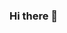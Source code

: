 ### Hi there 👋

<!--
**akhilmk2407/akhilmk2407** is a ✨ _special_ ✨ repository because its `README.md` (this file) appears on your GitHub profile.

Here are some ideas to get you started:

- 🔭 I’m currently working on Northwest Missouri State University
- 🌱 I’m currently learning Applied Computer Science.
- 👯 I’m looking to collaborate on ... 
- 🤔 I’m looking for help with ...   
- 💬 Ask me about ...            
- 📫 How to reach me:https://www.linkedin.com/in/mkakhilkumar/   
- 😄 Pronouns: His/Him
- ⚡ Fun fact:Your favorite food to make.
-->
